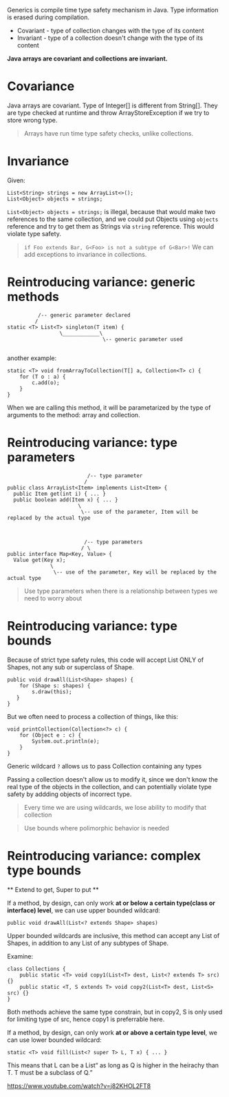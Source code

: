 Generics is compile time type safety mechanism in Java.
Type information is erased during compilation.

* Covariant - type of collection changes with the type of its content
* Invariant - type of a collection doesn't change with the type of its content

**Java arrays are covariant and collections are invariant.**


# Covariance

Java arrays are covariant. Type of Integer[] is different from String[]. They are type checked at runtime and throw ArrayStoreException if we try to store wrong type.

> Arrays have run time type safety checks, unlike collections.


# Invariance

Given: 
```
List<String> strings = new ArrayList<>();
List<Object> objects = strings;
```
`List<Object> objects = strings;` is illegal, because that would make two references to the same collection, and we could put Objects using `objects` reference and try to get them as Strings via `string` reference. This would violate type safety.


> `if Foo extends Bar, G<Foo> is not a subtype of G<Bar>!`
> We can add exceptions to invariance in collections.


# Reintroducing variance: generic methods

```
          /-- generic parameter declared
         /
static <T> List<T> singleton(T item) {
                 \____________\
                               \-- generic parameter used
          
```

another example:

```
static <T> void fromArrayToCollection(T[] a, Collection<T> c) {
    for (T o : a) {
        c.add(o);
    }
}
```

When we are calling this method, it will be parametarized by the type of arguments to the method: array and collection.

# Reintroducing variance: type parameters

```
                          /-- type parameter
                         /
public class ArrayList<Item> implements List<Item> {
  public Item get(int i) { ... }
  public boolean add(Item x) { ... }
                       \
                        \-- use of the parameter, Item will be replaced by the actual type



                         /-- type parameters
                        / \
public interface Map<Key, Value> {
  Value get(Key x);
              \
               \-- use of the parameter, Key will be replaced by the actual type

```
> Use type parameters when there is a relationship between types we need to worry about

# Reintroducing variance: type bounds

Because of strict type safety rules, this code will accept List ONLY of Shapes, not any sub or superclass of Shape.

```
public void drawAll(List<Shape> shapes) {
    for (Shape s: shapes) {
        s.draw(this);
   }
}
```

But we often need to process a collection of things, like this:
```
void printCollection(Collection<?> c) {
    for (Object e : c) {
        System.out.println(e);
    }
}
```
Generic wildcard `?` allows us to pass Collection containing any types

Passing a collection doesn't allow us to modify it, since we don't know the real type of the objects in the collection, and can potentially violate type safety by addding objects of incorrect type.

> Every time we are using wildcards, we lose ability to modify that collection

> Use bounds where polimorphic behavior is needed


# Reintroducing variance: complex type bounds

** Extend to get, Super to put **

If a method, by design, can only work **at or below a certain type(class or interface) level**, we can use upper bounded wildcard:

```
public void drawAll(List<? extends Shape> shapes)
```

Upper bounded wildcards are inclusive, this method can accept any List of Shapes, in addition to any List of any subtypes of Shape.

Examine:
```
class Collections {
    public static <T> void copy1(List<T> dest, List<? extends T> src) {}
    public static <T, S extends T> void copy2(List<T> dest, List<S> src) {}
}
```
Both methods achieve the same type constrain, but in copy2, S is only used for limiting type of src, hence copy1 is preferrable here.


If a method, by design, can only work **at or above a certain type level**, we can use lower bounded wildcard:

```
static <T> void fill(List<? super T> L, T x) { ... }
```
This means that L can be a List<Q> as long as Q is higher in the heirachy than T. T must be a subclass of Q.
     
     
          
https://www.youtube.com/watch?v=j82KHOL2FT8

